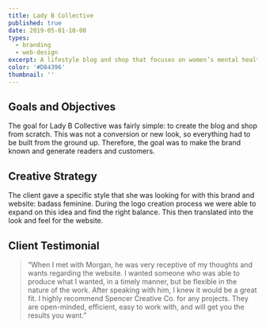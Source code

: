 ```yaml
---
title: Lady B Collective
published: true
date: 2019-05-01-10-00
types:
  - branding
  - web-design
excerpt: A lifestyle blog and shop that focuses on women’s mental health and empowerment.
color: '#D84396'
thumbnail: ''
---
```


## Goals and Objectives

The goal for Lady B Collective was fairly simple: to create the blog and shop from scratch. This was not a conversion or new look, so everything had to be built from the ground up. Therefore, the goal was to make the brand known and generate readers and customers.

## Creative Strategy

The client gave a specific style that she was looking for with this brand and website: badass feminine. During the logo creation process we were able to expand on this idea and find the right balance. This then translated into the look and feel for the website.

## Client Testimonial

> “When I met with Morgan, he was very receptive of my thoughts and wants regarding the website. I wanted someone who was able to produce what I wanted, in a timely manner, but be flexible in the nature of the work. After speaking with him, I knew it would be a great fit.
>I highly recommend Spencer Creative Co. for any projects. They are open-minded, efficient, easy to work with, and will get you the results you want.”
